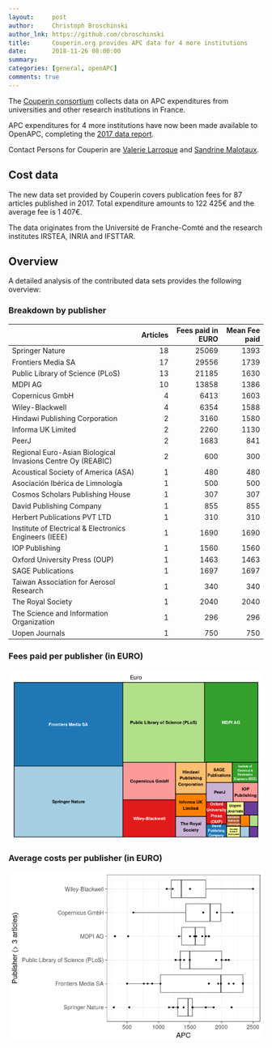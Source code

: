 ```yaml
---
layout:     post
author:     Christoph Broschinski
author_lnk: https://github.com/cbroschinski
title:      Couperin.org provides APC data for 4 more institutions
date:       2018-11-26 08:00:00
summary:    
categories: [general, openAPC]
comments: true
---
```





The [Couperin consortium](https://couperin.org) collects data on APC expenditures from universities and other research institutions in France. 

APC expenditures for 4 more institutions have now been made available to OpenAPC, completing the [2017 data report](https://openapc.github.io/general/openapc/2018/11/22/couperin/).

Contact Persons for Couperin are [Valerie Larroque](mailto:valerie.larroque@couperin.org) and [Sandrine Malotaux](mailto:sandrine.malotaux@inp-toulouse.fr).

## Cost data



The new data set provided by Couperin covers publication fees for 87 articles published in 2017. Total expenditure amounts to 122 425€ and the average fee is 1 407€.

The data originates from the Université de Franche-Comté and the research institutes IRSTEA, INRIA and IFSTTAR.


## Overview

A detailed analysis of the contributed data sets provides the following overview:

### Breakdown by publisher


|                                                            | Articles| Fees paid in EURO| Mean Fee paid|
|:-----------------------------------------------------------|--------:|-----------------:|-------------:|
|Springer Nature                                             |       18|             25069|          1393|
|Frontiers Media SA                                          |       17|             29556|          1739|
|Public Library of Science (PLoS)                            |       13|             21185|          1630|
|MDPI AG                                                     |       10|             13858|          1386|
|Copernicus GmbH                                             |        4|              6413|          1603|
|Wiley-Blackwell                                             |        4|              6354|          1588|
|Hindawi Publishing Corporation                              |        2|              3160|          1580|
|Informa UK Limited                                          |        2|              2260|          1130|
|PeerJ                                                       |        2|              1683|           841|
|Regional Euro-Asian Biological Invasions Centre Oy (REABIC) |        2|               600|           300|
|Acoustical Society of America (ASA)                         |        1|               480|           480|
|Asociación Ibérica de Limnología                            |        1|               500|           500|
|Cosmos Scholars Publishing House                            |        1|               307|           307|
|David Publishing Company                                    |        1|               855|           855|
|Herbert Publications PVT LTD                                |        1|               310|           310|
|Institute of Electrical & Electronics Engineers (IEEE)      |        1|              1690|          1690|
|IOP Publishing                                              |        1|              1560|          1560|
|Oxford University Press (OUP)                               |        1|              1463|          1463|
|SAGE Publications                                           |        1|              1697|          1697|
|Taiwan Association for Aerosol Research                     |        1|               340|           340|
|The Royal Society                                           |        1|              2040|          2040|
|The Science and Information Organization                    |        1|               296|           296|
|Uopen Journals                                              |        1|               750|           750|

### Fees paid per publisher (in EURO)

![plot of chunk tree_couperin_2018_11_26_full](/figure/tree_couperin_2018_11_26_full-1.png)

###  Average costs per publisher (in EURO)

![plot of chunk box_couperin_2018_11_26_publisher_full](/figure/box_couperin_2018_11_26_publisher_full-1.png)
